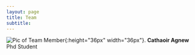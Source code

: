 ```yaml
---
layout: page
title: Team
subtitle: 
---
```


![Pic of Team Member](/assets/img/hello_world.jpeg){:height="36px" width="36px"}.
**Cathaoir Agnew**  
Phd Student




